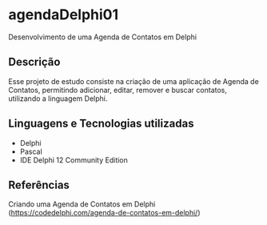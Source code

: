 # agendaDelphi01
Desenvolvimento de uma Agenda de Contatos em Delphi

## Descrição

Esse projeto de estudo consiste na criação de uma aplicação de Agenda de Contatos, permitindo adicionar, editar, remover e buscar contatos, utilizando a linguagem Delphi.

## Linguagens e Tecnologias utilizadas

- Delphi
- Pascal
- IDE Delphi 12 Community Edition

## Referências

Criando uma Agenda de Contatos em Delphi (https://codedelphi.com/agenda-de-contatos-em-delphi/)

